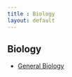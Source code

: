 ```yaml
---
title : Biology
layout: default
---
```


## Biology

- [General Biology](./General_Biology/index.md)